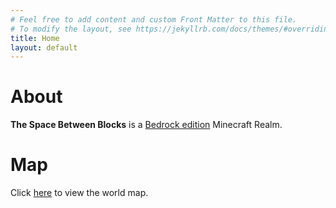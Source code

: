 ```yaml
---
# Feel free to add content and custom Front Matter to this file.
# To modify the layout, see https://jekyllrb.com/docs/themes/#overriding-theme-defaults
title: Home
layout: default
---
```


# About

**The Space Between Blocks** is a [Bedrock edition](https://minecraft.gamepedia.com/Bedrock_Edition) Minecraft Realm.

# Map

Click [here](/map.html) to view the world map.
